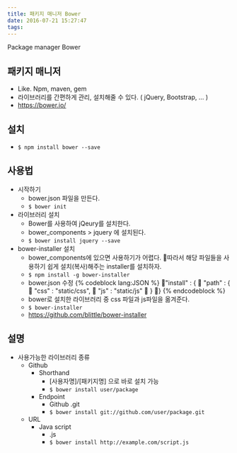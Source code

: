 ```yaml
---
title: 패키지 매니저 Bower
date: 2016-07-21 15:27:47
tags:
---
```


Package manager Bower

## 패키지 매니저
- Like. Npm, maven, gem
- 라이브러리를 간편하게 관리, 설치해줄 수 있다. ( jQuery, Bootstrap, … )
- https://bower.io/

## 설치
- `$ npm install bower --save`

## 사용법
- 시작하기
    - bower.json 파일을 만든다.
    - `$ bower init `
- 라이브러리 설치
    - Bower를 사용하여 jQeury를 설치한다.
    -  bower_components > jquery 에 설치된다.
    - `$ bower install jquery --save`
-  bower-installer 설치
    -  bower_components에 있으면 사용하기가 어렵다. 따라서 해당 파일들을 사용하기 쉽게 설치(복사)해주는 installer를 설치하자.
    - `$ npm install -g bower-installer`
    -  bower.json 수정
{% codeblock lang:JSON %}
"install" : {
  "path" : {
    "css" : "static/css",
    "js" : "static/js"
  }
}
{% endcodeblock %}
    -  bower로 설치한 라이브러리 중 css 파일과 js파일을 옮겨준다.
    - `$ bower-installer`
    - https://github.com/blittle/bower-installer

## 설명
- 사용가능한 라이브러리 종류
    - Github
        - Shorthand
            - [사용자명]/[패키지명] 으로 바로 설치 가능
            - `$ bower install user/package`
        - Endpoint
            - Github .git
            - `$ bower install git://github.com/user/package.git`
    - URL
        - Java script
            - .js
            - `$ bower install http://example.com/script.js`

